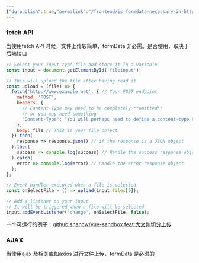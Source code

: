 ```yaml
---
{"dg-publish":true,"permalink":"/frontend/is-formdata-necessary-in-http-file-upload/","created":"2024-01-17T15:44:43.000+08:00","updated":"2024-01-17T15:44:43.000+08:00"}
---
```


### fetch API
当使用fetch API 时候，文件上传较简单，formData 非必需。是否使用，取决于后端接口
```javascript
// Select your input type file and store it in a variable
const input = document.getElementById('fileinput');

// This will upload the file after having read it
const upload = (file) => {
  fetch('http://www.example.net', { // Your POST endpoint
    method: 'POST',
    headers: {
      // Content-Type may need to be completely **omitted**
      // or you may need something
      "Content-Type": "You will perhaps need to define a content-type here"
    },
    body: file // This is your file object
  }).then(
    response => response.json() // if the response is a JSON object
  ).then(
    success => console.log(success) // Handle the success response object
  ).catch(
    error => console.log(error) // Handle the error response object
  );
};

// Event handler executed when a file is selected
const onSelectFile = () => upload(input.files[0]);

// Add a listener on your input
// It will be triggered when a file will be selected
input.addEventListener('change', onSelectFile, false);
```
一个可运行的例子：[github shancw/vue-sandbox feat:大文件切分上传](https://github.com/shancwovo/vue-sandbox/commit/9e976da3910f2a0c68e45cbcb57c5302c29e021d)

### AJAX
当使用ajax 及相关库如axios 进行文件上传，formData 是必须的